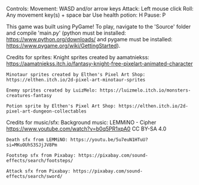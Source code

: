 Controls:
    Movement: WASD and/or arrow keys
    Attack: Left mouse click
    Roll: Any movement key(s) + space bar
    Use health potion: H
    Pause: P

This game was built using PyGame! To play, navigate to the 'Source' folder and compile 'main.py' (python must be installed: https://www.python.org/downloads/ and pygame must be installed: https://www.pygame.org/wiki/GettingStarted).

Credits for sprites:
    Knight sprites created by aamatniekss: https://aamatniekss.itch.io/fantasy-knight-free-pixelart-animated-character

    Minotaur sprites created by Elthen's Pixel Art Shop: https://elthen.itch.io/2d-pixel-art-minotaur-sprites

    Enemy sprites created by LuizMelo: https://luizmelo.itch.io/monsters-creatures-fantasy

    Potion sprite by Elthen's Pixel Art Shop: https://elthen.itch.io/2d-pixel-art-dungeon-collectables

Credits for music/sfx:
    Background music:
        LEMMiNO - Cipher
        https://www.youtube.com/watch?v=b0q5PR1xpA0
        CC BY-SA 4.0

    Death sfx from LEMMiNO: https://youtu.be/5u7euN1HTuU?si=MKuOUhS3SJjJV8Pm

    Footstep sfx from Pixabay: https://pixabay.com/sound-effects/search/footsteps/

    Attack sfx from Pixabay: https://pixabay.com/sound-effects/search/sword/
